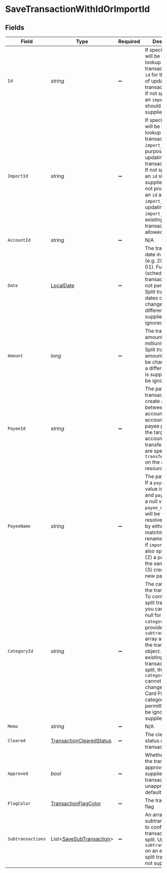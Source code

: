 # SaveTransactionWithIdOrImportId


## Fields

| Field                                                                                                                                                                                                                                                                                                                                                | Type                                                                                                                                                                                                                                                                                                                                                 | Required                                                                                                                                                                                                                                                                                                                                             | Description                                                                                                                                                                                                                                                                                                                                          |
| ---------------------------------------------------------------------------------------------------------------------------------------------------------------------------------------------------------------------------------------------------------------------------------------------------------------------------------------------------- | ---------------------------------------------------------------------------------------------------------------------------------------------------------------------------------------------------------------------------------------------------------------------------------------------------------------------------------------------------- | ---------------------------------------------------------------------------------------------------------------------------------------------------------------------------------------------------------------------------------------------------------------------------------------------------------------------------------------------------- | ---------------------------------------------------------------------------------------------------------------------------------------------------------------------------------------------------------------------------------------------------------------------------------------------------------------------------------------------------- |
| `Id`                                                                                                                                                                                                                                                                                                                                                 | *string*                                                                                                                                                                                                                                                                                                                                             | :heavy_minus_sign:                                                                                                                                                                                                                                                                                                                                   | If specified, this id will be used to lookup a transaction by its `id` for the purpose of updating the transaction itself. If not specified, an `import_id` should be supplied.                                                                                                                                                                      |
| `ImportId`                                                                                                                                                                                                                                                                                                                                           | *string*                                                                                                                                                                                                                                                                                                                                             | :heavy_minus_sign:                                                                                                                                                                                                                                                                                                                                   | If specified, this id will be used to lookup a transaction by its `import_id` for the purpose of updating the transaction itself. If not specified, an `id` should be supplied.  You may not provide both an `id` and an `import_id` and updating an `import_id` on an existing transaction is not allowed.                                          |
| `AccountId`                                                                                                                                                                                                                                                                                                                                          | *string*                                                                                                                                                                                                                                                                                                                                             | :heavy_minus_sign:                                                                                                                                                                                                                                                                                                                                   | N/A                                                                                                                                                                                                                                                                                                                                                  |
| `Date`                                                                                                                                                                                                                                                                                                                                               | [LocalDate](https://nodatime.org/3.1.x/api/NodaTime.LocalDate.html)                                                                                                                                                                                                                                                                                  | :heavy_minus_sign:                                                                                                                                                                                                                                                                                                                                   | The transaction date in ISO format (e.g. 2016-12-01).  Future dates (scheduled transactions) are not permitted.  Split transaction dates cannot be changed and if a different date is supplied it will be ignored.                                                                                                                                   |
| `Amount`                                                                                                                                                                                                                                                                                                                                             | *long*                                                                                                                                                                                                                                                                                                                                               | :heavy_minus_sign:                                                                                                                                                                                                                                                                                                                                   | The transaction amount in milliunits format.  Split transaction amounts cannot be changed and if a different amount is supplied it will be ignored.                                                                                                                                                                                                  |
| `PayeeId`                                                                                                                                                                                                                                                                                                                                            | *string*                                                                                                                                                                                                                                                                                                                                             | :heavy_minus_sign:                                                                                                                                                                                                                                                                                                                                   | The payee for the transaction.  To create a transfer between two accounts, use the account transfer payee pointing to the target account.  Account transfer payees are specified as `transfer_payee_id` on the account resource.                                                                                                                     |
| `PayeeName`                                                                                                                                                                                                                                                                                                                                          | *string*                                                                                                                                                                                                                                                                                                                                             | :heavy_minus_sign:                                                                                                                                                                                                                                                                                                                                   | The payee name.  If a `payee_name` value is provided and `payee_id` has a null value, the `payee_name` value will be used to resolve the payee by either (1) a matching payee rename rule (only if `import_id` is also specified) or (2) a payee with the same name or (3) creation of a new payee.                                                  |
| `CategoryId`                                                                                                                                                                                                                                                                                                                                         | *string*                                                                                                                                                                                                                                                                                                                                             | :heavy_minus_sign:                                                                                                                                                                                                                                                                                                                                   | The category for the transaction.  To configure a split transaction, you can specify null for `category_id` and provide a `subtransactions` array as part of the transaction object.  If an existing transaction is a split, the `category_id` cannot be changed.  Credit Card Payment categories are not permitted and will be ignored if supplied. |
| `Memo`                                                                                                                                                                                                                                                                                                                                               | *string*                                                                                                                                                                                                                                                                                                                                             | :heavy_minus_sign:                                                                                                                                                                                                                                                                                                                                   | N/A                                                                                                                                                                                                                                                                                                                                                  |
| `Cleared`                                                                                                                                                                                                                                                                                                                                            | [TransactionClearedStatus](../../Models/Components/TransactionClearedStatus.md)                                                                                                                                                                                                                                                                      | :heavy_minus_sign:                                                                                                                                                                                                                                                                                                                                   | The cleared status of the transaction                                                                                                                                                                                                                                                                                                                |
| `Approved`                                                                                                                                                                                                                                                                                                                                           | *bool*                                                                                                                                                                                                                                                                                                                                               | :heavy_minus_sign:                                                                                                                                                                                                                                                                                                                                   | Whether or not the transaction is approved.  If not supplied, transaction will be unapproved by default.                                                                                                                                                                                                                                             |
| `FlagColor`                                                                                                                                                                                                                                                                                                                                          | [TransactionFlagColor](../../Models/Components/TransactionFlagColor.md)                                                                                                                                                                                                                                                                              | :heavy_minus_sign:                                                                                                                                                                                                                                                                                                                                   | The transaction flag                                                                                                                                                                                                                                                                                                                                 |
| `Subtransactions`                                                                                                                                                                                                                                                                                                                                    | List<[SaveSubTransaction](../../Models/Components/SaveSubTransaction.md)>                                                                                                                                                                                                                                                                            | :heavy_minus_sign:                                                                                                                                                                                                                                                                                                                                   | An array of subtransactions to configure a transaction as a split. Updating `subtransactions` on an existing split transaction is not supported.                                                                                                                                                                                                     |